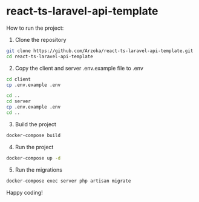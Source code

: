# react-ts-laravel-api-template

How to run the project:

1. Clone the repository
```bash
git clone https://github.com/Arzoka/react-ts-laravel-api-template.git
cd react-ts-laravel-api-template
```

2. Copy the client and server .env.example file to .env
```bash
cd client
cp .env.example .env
```

```bash
cd ..
cd server
cp .env.example .env
cd ..
```

3. Build the project
```bash
docker-compose build
```

4. Run the project
```bash
docker-compose up -d
```

5. Run the migrations
```bash
docker-compose exec server php artisan migrate
```

Happy coding!

